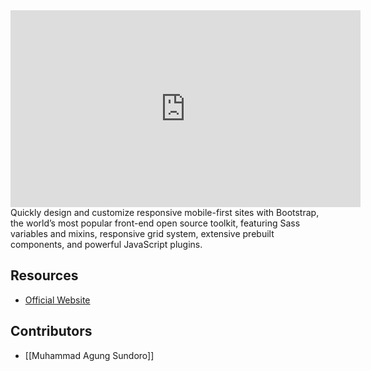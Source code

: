 <iframe width="560" height="315" src="https://www.youtube.com/embed/-qfEOE4vtxE" title="YouTube video player" frameborder="0" allow="accelerometer; autoplay; clipboard-write; encrypted-media; gyroscope; picture-in-picture" allowfullscreen></iframe>
Quickly design and customize responsive mobile-first sites with Bootstrap, the world’s most popular front-end open source toolkit, featuring Sass variables and mixins, responsive grid system, extensive prebuilt components, and powerful JavaScript plugins.

## Resources
- [Official Website](https://getbootstrap.com)

## Contributors
- [[Muhammad Agung Sundoro]]
